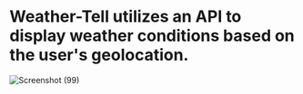 ﻿# Weather-Tell utilizes an API to display weather conditions based on the user's geolocation.

![Screenshot (99)](https://github.com/Tonny-G/Weather-Tell/assets/107466380/d9f8602b-e8ab-4114-91f8-38afaa6562f5)

